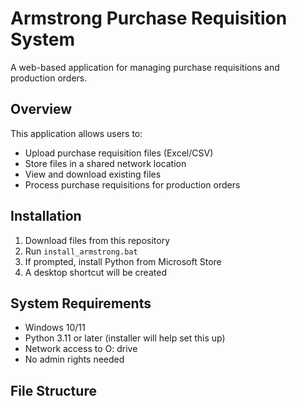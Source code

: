 # Armstrong Purchase Requisition System

A web-based application for managing purchase requisitions and production orders.

## Overview

This application allows users to:
- Upload purchase requisition files (Excel/CSV)
- Store files in a shared network location
- View and download existing files
- Process purchase requisitions for production orders

## Installation

1. Download files from this repository
2. Run `install_armstrong.bat`
3. If prompted, install Python from Microsoft Store
4. A desktop shortcut will be created

## System Requirements

- Windows 10/11
- Python 3.11 or later (installer will help set this up)
- Network access to O: drive
- No admin rights needed

## File Structure
